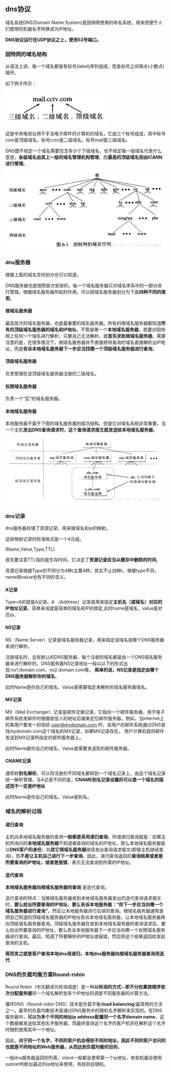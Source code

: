 ## dns协议

域名系统DNS(Domain Name System)是因特网使用的命名系统，用来把便于人们使用的机器名字转换成为IP地址。

**DNS协议运行在UDP协议之上，使用53号端口。**

### 因特网的域名结构
 从语法上讲，每一个域名都是有标号(label)序列组成，而各标号之间用点(小数点)隔开。

 如下例子所示：

 ![](image/dns0.png)

 这是中央电视台用于手法电子邮件的计算机的域名，它由三个标号组成，其中标号com是顶级域名，标号cctv是二级域名，标号mail是三级域名。

DNS既不规定一个域名需要包含多少个下级域名，也不规定每一级域名代表什么意思。**各级域名由其上一级的域名管理机构管理**，而**最高的顶级域名则由ICANN进行管理**。

 ![](image/dns1.png)

 ### dns服务器
 根据上面的域名空间划分也可以知道。

 DNS服务器也是按照层次安排的。每一个域名服务器只对域名体系中的一部分进行管辖。根据域名服务器所起的作用，可以把域名服务器划分为下面**四种不同的类型**。

 #### 根域名服务器

 最高层次的域名服务器，也是最重要的域名服务器。所有的根域名服务器都知道**所有的顶级域名服务器的域名和IP地址**。不管是哪一个**本地域名服务器**，若要对因特网上任何一个域名进行解析，只要自己无法解析，就**首先求助根域名服务器**。需要注意的是，在很多情况下，根域名服务器并不直接把待查询的域名直接解析出IP地址，而是**告诉本地域名服务器下一步应当找哪一个顶级域名服务器进行查询**。

 #### 顶级域名服务器
 负责管理在该顶级域名服务器注册的二级域名。

 #### 权限域名服务器
 负责一个“区”的域名服务器。

 #### 本地域名服务器
 本地服务器不属于下图的域名服务器的层次结构，但是它对域名系统非常重要。当一个主机**发出DNS查询请求时，这个查询请求报文就发送给本地域名服务器**。

  ![](image/dns2.png)

### dns记录
dns服务器存储了资源记录，用来做域名和ip的映射。

这些映射记录的标准格式是一个4元组。

(Name,Value,Type,TTL)

首先要注意TTL指的是生存时间，它决定了**资源记录应当从缓存中删除的时间**。

资源记录根据Type的不同分为4种(主要4种，其实不止四种)，根据type不同，name和value也有不同的含义。

#### A记录
Type=A的就是A记录。A （Address）记录是用来指定**主机名（或域名）对应的IP地址记录**。简单来说就是简单的域名和IP的绑定,此时name是域名，value是对应ip。

#### NS记录
NS（Name Server）记录是域名服务器记录，用来指定该域名由哪个DNS服务器来进行解析。

注册域名时，总有默认的DNS服务器，每个注册的域名都是由一个DNS域名服务器来进行解析的，DNS服务器NS记录地址一般以以下的形式出现:ns1.domain.com、ns2.domain.com等。 **简单的说，NS记录是指定由哪个DNS服务器解析你的域名**。

此时Name是你自己的域名，Value是需要指定来解析的域名服务器域名。

#### MX记录
MX（Mail Exchanger）记录是邮件交换记录。它指向一个邮件服务器，用于电子邮件系统发邮件时根据收信人的地址后缀来定位邮件服务器。例如，当Internet上的某用户要发一封信给 user@mydomain.com 时，该用户的邮件系统通过DNS查找mydomain.com这个域名的MX记录，如果MX记录存在， 用户计算机就将邮件发送到MX记录所指定的邮件服务器上。

此时Name是你自己的域名，Value是需要发送到的邮件服务器。

####  CNAME记录
通常称**别名解析**。可以将注册的不同域名都转到一个域名记录上，由这个域名记录统一解析管理，与A记录不同的是，**CNAME别名记录设置的可以是一个域名的描述而不一定是IP地址**

此时Name是你自己的域名，Value是别名。

### 域名的解析过程

#### 递归查询
主机向本地域名服务器的查询**一般都是采用递归查询**。所谓递归查询就是：如果主机所询问的**本地域名服务器**不知道被查询的域名的IP地址，那么本地域名服务器就以**DNS客户的身份**，向**其它根域名服务器**继续发出查询请求报文(即替主机继续查询)，而**不是让主机自己进行下一步查询**。因此，递归查询返回的**查询结果或者是所要查询的IP地址，或者是报错**，表示无法查询到所需的IP地址。

#### 迭代查询
**本地域名服务器向根域名服务器的查询** 是迭代查询。

迭代查询的特点：当根域名服务器收到本地域名服务器发出的迭代查询请求报文时，**要么给出所要查询的IP地址，要么告诉本地服务器：“你下一步应当向哪一个域名服务器进行查询”**。然后让本地服务器进行后续的查询。根域名服务器通常是把自己知道的顶级域名服务器的IP地址告诉本地域名服务器，让本地域名服务器再向顶级域名服务器查询。顶级域名服务器在收到本地域名服务器的查询请求后，要么给出所要查询的IP地址，要么告诉本地服务器下一步应当向哪一个权限域名服务器进行查询。最后，知道了所要解析的IP地址或报错，然后把这个结果返回给发起查询的主机。

**简而言之就是客户查询本地dns用递归，本地dns服务器向根域名服务器查询用迭代**

### DNS的负载均衡方案Round-robin
Round Robin（中文翻译为轮询调度）是一种**以轮询的方式--即不分权重按顺序依次分配服务器**将一个域名解析到多个IP地址的调度不同服务器的计算方法。

循环DNS（Round-robin DNS）技术是负载平衡(**load balancing**)最常用的方法之一。最早的负载均衡技术是通过DNS服务中的随机名字解析来实现的。在DNS服务器中，**可以为多个不同的地址ip address配置同一个名字domain name**，这个数据被发送给其他名字服务器，而最终查询这个名字的客户机将在解析这个名字时随机使用其中一个地址。

因此，**对于同一个名字，不同的客户机会得到不同的地址，因此不同的客户访问的也就是不同地址的Web服务器，从而达到负载均衡的目的**。

一般dns服务器返回的列表，client一般都会使用第一个ip地址，有些机器会使用subnet判断出最近的ip地址来使用，有些则会随机。
